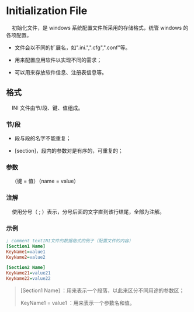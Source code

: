 # Initialization File

    初始化文件，是 windows 系统配置文件所采用的存储格式，统管 windows 的各项配置。

- 文件会以不同的扩展名，如".ini.",".cfg",".conf"等。

- 用来配置应用软件以实现不同的需求；

- 可以用来存放软件信息、注册表信息等。

## 格式

    INI 文件由节/段、键、值组成。

### 节/段

- 段与段的名字不能重复；

- [section]，段内的参数对是有序的，可重复的；

### 参数

    （键 = 值）（name = value）

### 注解

    使用分号（ ; ）表示，分号后面的文字直到该行结尾，全部为注解。

### 示例

```ini
; comment textINI文件的数据格式的例子（配置文件的内容）　
[Section1 Name]
KeyName1=value1
KeyName2=value2

[Section2 Name]
KeyName21=value21
KeyName22=value22
```

> [Section1 Name] ：用来表示一个段落，以此来区分不同用途的参数区；
> 
> KeyName1 = value1 ：用来表示一个参数名和值。
